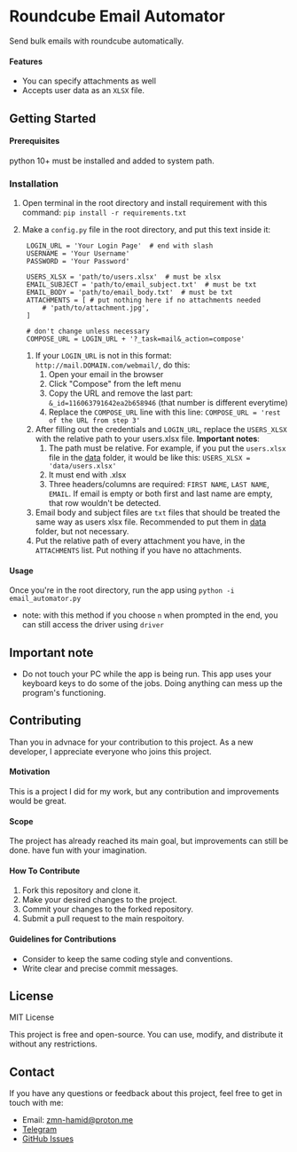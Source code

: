 # Roundcube Email Automator

Send bulk emails with roundcube automatically.

#### Features

- You can specify attachments as well
- Accepts user data as an `XLSX` file.

## Getting Started

#### Prerequisites

python 10+ must be installed and added to system path.

### Installation

1. Open terminal in the root directory and install requirement with this command:
   `pip install -r requirements.txt`
2. Make a `config.py` file in the root directory, and put this text inside it:

   ```
    LOGIN_URL = 'Your Login Page'  # end with slash
    USERNAME = 'Your Username'
    PASSWORD = 'Your Password'

    USERS_XLSX = 'path/to/users.xlsx'  # must be xlsx
    EMAIL_SUBJECT = 'path/to/email_subject.txt'  # must be txt
    EMAIL_BODY = 'path/to/email_body.txt'  # must be txt
    ATTACHMENTS = [ # put nothing here if no attachments needed
        # 'path/to/attachment.jpg',
    ]

    # don't change unless necessary
    COMPOSE_URL = LOGIN_URL + '?_task=mail&_action=compose'
   ```

   1. If your `LOGIN_URL` is not in this format: `http://mail.DOMAIN.com/webmail/`, do this:
      1. Open your email in the browser
      2. Click "Compose" from the left menu
      3. Copy the URL and remove the last part: `&_id=116063791642ea2b658946` (that number is different everytime)
      4. Replace the `COMPOSE_URL` line with this line:
         `COMPOSE_URL = 'rest of the URL from step 3'`
   2. After filling out the credentials and `LOGIN_URL`, replace the `USERS_XLSX` with the relative path to your users.xlsx file. <b>Important notes</b>:
      1. The path must be relative. For example, if you put the `users.xlsx` file in the [data](data/) folder, it would be like this:
         `USERS_XLSX = 'data/users.xlsx'`
      2. It must end with .xlsx
      3. Three headers/columns are required: `FIRST NAME`, `LAST NAME`, `EMAIL`. If email is empty or both first and last name are empty, that row wouldn't be detected.
   3. Email body and subject files are `txt` files that should be treated the same way as users xlsx file. Recommended to put them in [data](data/) folder, but not necessary.
   4. Put the relative path of every attachment you have, in the `ATTACHMENTS` list. Put nothing if you have no attachments.

#### Usage

Once you're in the root directory, run the app using `python -i email_automator.py`

- note: with this method if you choose `n` when prompted in the end, you can still access the driver using `driver`

## Important note

- Do not touch your PC while the app is being run. This app uses your keyboard keys to do some of the jobs. Doing anything can mess up the program's functioning.

## Contributing

Than you in advnace for your contribution to this project. As a new developer, I appreciate everyone who joins this project.

#### Motivation

This is a project I did for my work, but any contribution and improvements would be great.

#### Scope

The project has already reached its main goal, but improvements can still be done. have fun with your imagination.

#### How To Contribute

1. Fork this repository and clone it.
2. Make your desired changes to the project.
3. Commit your changes to the forked repository.
4. Submit a pull request to the main respoitory.

#### Guidelines for Contributions

- Consider to keep the same coding style and conventions.
- Write clear and precise commit messages.

## License

MIT License

This project is free and open-source. You can use, modify, and distribute it without any restrictions.

## Contact

If you have any questions or feedback about this project, feel free to get in touch with me:

- Email: zmn-hamid@proton.me
- [Telegram](https://t.me/hamid1780)
- [GitHub Issues](https://github.com/zmn-hamid/spotify-full-album/issues)
